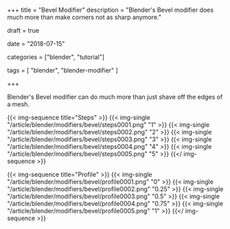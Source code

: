 +++
title = "Bevel Modifier"
description = "Blender's Bevel modifier does much more than make corners not as sharp anymore."

draft = true

date = "2018-07-15"

categories = ["blender", "tutorial"]

tags = [
     "blender",
     "blender-modifier"
     ]
     
+++

Blender's Bevel modifier can do much more than just shave off the edges of a mesh.

{{< img-sequence title="Steps" >}}
{{< img-single "/article/blender/modifiers/bevel/steps0001.png" "1" >}}
{{< img-single "/article/blender/modifiers/bevel/steps0002.png" "2" >}}
{{< img-single "/article/blender/modifiers/bevel/steps0003.png" "3" >}}
{{< img-single "/article/blender/modifiers/bevel/steps0004.png" "4" >}}
{{< img-single "/article/blender/modifiers/bevel/steps0005.png" "5" >}}
{{</ img-sequence >}}

{{< img-sequence title="Profile" >}}
{{< img-single "/article/blender/modifiers/bevel/profile0001.png" "0" >}}
{{< img-single "/article/blender/modifiers/bevel/profile0002.png" "0.25" >}}
{{< img-single "/article/blender/modifiers/bevel/profile0003.png" "0.5" >}}
{{< img-single "/article/blender/modifiers/bevel/profile0004.png" "0.75" >}}
{{< img-single "/article/blender/modifiers/bevel/profile0005.png" "1" >}}
{{</ img-sequence >}}


<!--more-->
